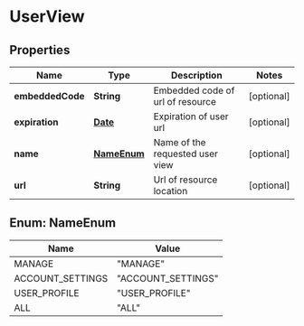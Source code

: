
# UserView

## Properties
Name | Type | Description | Notes
------------ | ------------- | ------------- | -------------
**embeddedCode** | **String** | Embedded code of url of resource  |  [optional]
**expiration** | [**Date**](Date.md) | Expiration of user url  |  [optional]
**name** | [**NameEnum**](#NameEnum) | Name of the requested user view |  [optional]
**url** | **String** | Url of resource location |  [optional]


<a name="NameEnum"></a>
## Enum: NameEnum
Name | Value
---- | -----
MANAGE | &quot;MANAGE&quot;
ACCOUNT_SETTINGS | &quot;ACCOUNT_SETTINGS&quot;
USER_PROFILE | &quot;USER_PROFILE&quot;
ALL | &quot;ALL&quot;



